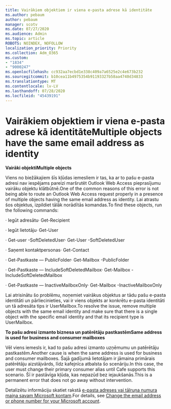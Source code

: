```yaml
---
title: Vairākiem objektiem ir viena e-pasta adrese kā identitāte
ms.author: pebaum
author: pebaum
manager: scotv
ms.date: 07/27/2020
ms.audience: Admin
ms.topic: article
ROBOTS: NOINDEX, NOFOLLOW
localization_priority: Priority
ms.collection: Adm_O365
ms.custom:
- "1834"
- "9000247"
ms.openlocfilehash: cc932aa7ecbd1e338c409a7a6525e2c4e673b232
ms.sourcegitcommit: b10cea11b4975354b91193327b58aa4740d34833
ms.translationtype: MT
ms.contentlocale: lv-LV
ms.lasthandoff: 07/28/2020
ms.locfileid: "45439191"
---
```

# <a name="multiple-objects-have-the-same-email-address-as-identity"></a><span data-ttu-id="7037b-102">Vairākiem objektiem ir viena e-pasta adrese kā identitāte</span><span class="sxs-lookup"><span data-stu-id="7037b-102">Multiple objects have the same email address as identity</span></span>

<span data-ttu-id="7037b-103">**Vairāki objekti**</span><span class="sxs-lookup"><span data-stu-id="7037b-103">**Multiple objects**</span></span>

<span data-ttu-id="7037b-104">Viens no biežākajiem šīs kļūdas iemesliem ir tas, ka ar to pašu e-pasta adresi nav iespējams pareizi maršrutēt Outlook Web Access pieprasījumu vairāku objektu klātbūtnē.</span><span class="sxs-lookup"><span data-stu-id="7037b-104">One of the common reasons of this error is not being able to route an Outlook Web Access request properly in a presence of multiple objects having the same email address as identity.</span></span> <span data-ttu-id="7037b-105">Lai atrastu šos objektus, izpildiet tālāk norādītās komandas.</span><span class="sxs-lookup"><span data-stu-id="7037b-105">To find these objects, run the following commands:</span></span>

<span data-ttu-id="7037b-106">· Iegūt adresātu<email address></span><span class="sxs-lookup"><span data-stu-id="7037b-106">· Get-Recipient <email address></span></span>

<span data-ttu-id="7037b-107">· Iegūt lietotāju<email address></span><span class="sxs-lookup"><span data-stu-id="7037b-107">· Get-User <email address></span></span>

<span data-ttu-id="7037b-108">· Get-user <email address> -SoftDeletedUser</span><span class="sxs-lookup"><span data-stu-id="7037b-108">· Get-User <email address> -SoftDeletedUser</span></span>

<span data-ttu-id="7037b-109">· Saņemt kontaktpersonas<email address></span><span class="sxs-lookup"><span data-stu-id="7037b-109">· Get-Contact <email address></span></span>

<span data-ttu-id="7037b-110">· Get-Pastkaste <email address> — PublicFolder</span><span class="sxs-lookup"><span data-stu-id="7037b-110">· Get-Mailbox <email address> -PublicFolder</span></span>

<span data-ttu-id="7037b-111">· Get-Pastkaste <email address> — IncludeSoftDeletedMailbox</span><span class="sxs-lookup"><span data-stu-id="7037b-111">· Get-Mailbox <email address> -IncludeSoftDeletedMailbox</span></span>

<span data-ttu-id="7037b-112">· Get-Pastkaste <email address> — InactiveMailboxOnly</span><span class="sxs-lookup"><span data-stu-id="7037b-112">· Get-Mailbox <email address> -InactiveMailboxOnly</span></span>

<span data-ttu-id="7037b-113">Lai atrisinātu šo problēmu, noņemiet vairākus objektus ar tādu pašu e-pasta identitāti un pārliecinieties, vai ir viens objekts ar konkrētu e-pasta identitāti un tā adresāta tips ir UserMailbox.</span><span class="sxs-lookup"><span data-stu-id="7037b-113">To resolve the issue, remove multiple objects with the same email identity and make sure that there is a single object with the specific email identity and that its recipient type is UserMailbox.</span></span>

<span data-ttu-id="7037b-114">**To pašu adresi izmanto biznesa un patērētāju pastkastēm**</span><span class="sxs-lookup"><span data-stu-id="7037b-114">**Same address is used for business and consumer mailboxes**</span></span>

<span data-ttu-id="7037b-115">Vēl viens iemesls ir, kad to pašu adresi izmanto uzņēmumu un patērētāju pastkastēm.</span><span class="sxs-lookup"><span data-stu-id="7037b-115">Another cause is when the same address is used for business and consumer mailboxes.</span></span> <span data-ttu-id="7037b-116">Šajā gadījumā lietotājam ir jāmaina primārais patērētāju aizstājvārds, līdz kafejnīca atbalsta šo scenāriju.</span><span class="sxs-lookup"><span data-stu-id="7037b-116">In this case, the user must change their primary consumer alias until Cafe supports this scenario.</span></span> <span data-ttu-id="7037b-117">Šī ir pastāvīga kļūda, kas nepazūd bez iejaukšanās.</span><span class="sxs-lookup"><span data-stu-id="7037b-117">This is a permanent error that does not go away without intervention.</span></span>

<span data-ttu-id="7037b-118">Detalizētu informāciju skatiet rakstā [e-pasta adreses vai tālruņa numura maiņa savam Microsoft kontam](https://support.microsoft.com/help/11545/microsoft-account-rename-your-personal-account).</span><span class="sxs-lookup"><span data-stu-id="7037b-118">For details, see [Change the email address or phone number for your Microsoft account](https://support.microsoft.com/help/11545/microsoft-account-rename-your-personal-account).</span></span>